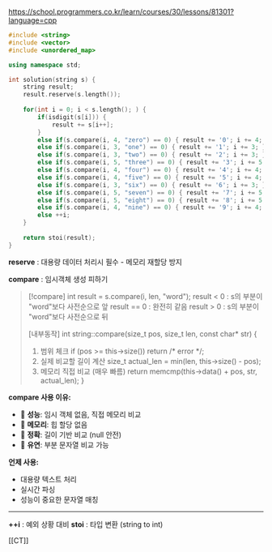https://school.programmers.co.kr/learn/courses/30/lessons/81301?language=cpp


```cpp
#include <string>
#include <vector>
#include <unordered_map>

using namespace std;

int solution(string s) {
    string result;
    result.reserve(s.length());
    
    for(int i = 0; i < s.length(); ) {
        if(isdigit(s[i])) {
            result += s[i++];
        }
        else if(s.compare(i, 4, "zero") == 0) { result += '0'; i += 4; }
        else if(s.compare(i, 3, "one") == 0) { result += '1'; i += 3; }
        else if(s.compare(i, 3, "two") == 0) { result += '2'; i += 3; }
        else if(s.compare(i, 5, "three") == 0) { result += '3'; i += 5; }
        else if(s.compare(i, 4, "four") == 0) { result += '4'; i += 4; }
        else if(s.compare(i, 4, "five") == 0) { result += '5'; i += 4; }
        else if(s.compare(i, 3, "six") == 0) { result += '6'; i += 3; }
        else if(s.compare(i, 5, "seven") == 0) { result += '7'; i += 5; }
        else if(s.compare(i, 5, "eight") == 0) { result += '8'; i += 5; }
        else if(s.compare(i, 4, "nine") == 0) { result += '9'; i += 4; }
        else ++i;
    }
    
    return stoi(result);
}
```

**reserve** : 대용량 데이터 처리시 필수 - 메모리 재할당 방지

**compare** : 임시객체 생성 피하기
>[!compare]
>int result = s.compare(i, len, "word");
>  result < 0 : s의 부분이 "word"보다 사전순으로 앞
>  result == 0 : 완전히 같음 
>  result > 0 : s의 부분이 "word"보다 사전순으로 뒤
>  
>  
>  [내부동작]
>  int string::compare(size_t pos, size_t len, const char* str) {
>   1. 범위 체크 
>   if (pos >= this->size()) return /* error */; 
>   2. 실제 비교할 길이 계산 
>   size_t actual_len = min(len, this->size() - pos); 
>   3. 메모리 직접 비교 (매우 빠름) 
>   return memcmp(this->data() + pos, str, actual_len); 
>   }


**compare 사용 이유:**

- 🚀 **성능**: 임시 객체 없음, 직접 메모리 비교
- 💾 **메모리**: 힙 할당 없음
- 🎯 **정확**: 길이 기반 비교 (null 안전)
- 🔧 **유연**: 부분 문자열 비교 가능

**언제 사용:**

- 대용량 텍스트 처리
- 실시간 파싱
- 성능이 중요한 문자열 매칭
---

**++i** : 예외 상황 대비
**stoi** : 타입 변환 (string to int)


[[CT]]